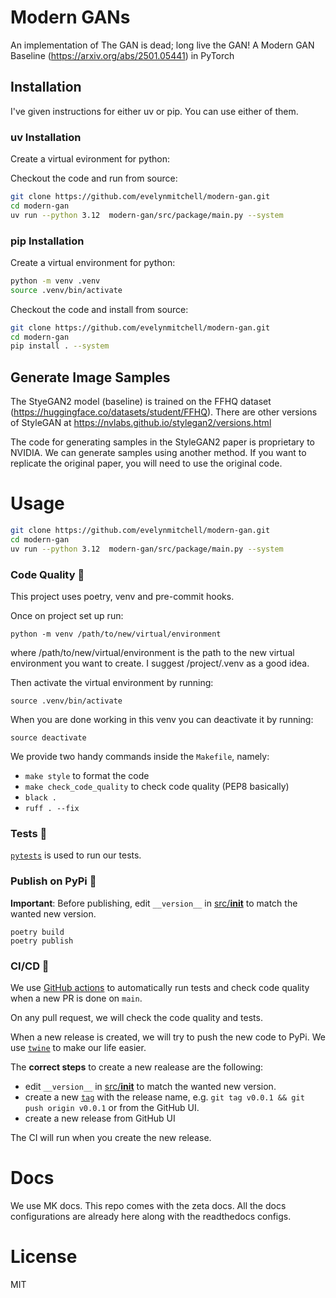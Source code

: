 

# Modern GANs

An implementation of The GAN is dead; long live the GAN! A Modern GAN Baseline (https://arxiv.org/abs/2501.05441) in PyTorch


## Installation

I've given instructions for either uv or pip. You can use either of them. 

### uv Installation

Create a virtual evironment for python:


Checkout the code and run from source: 

```bash
git clone https://github.com/evelynmitchell/modern-gan.git
cd modern-gan
uv run --python 3.12  modern-gan/src/package/main.py --system
```

### pip Installation

Create a virtual environment for python:

```bash
python -m venv .venv
source .venv/bin/activate
```

Checkout the code and install from source: 

```bash
git clone https://github.com/evelynmitchell/modern-gan.git
cd modern-gan
pip install . --system
```

## Generate Image Samples

The StyeGAN2 model (baseline) is trained on the FFHQ dataset (https://huggingface.co/datasets/student/FFHQ). There are other versions of StyleGAN at https://nvlabs.github.io/stylegan2/versions.html

The code for generating samples in the StyleGAN2 paper is proprietary to NVIDIA. We can generate samples using another method. If you want to replicate the original paper, you will need to use the original code.


# Usage
```bash
git clone https://github.com/evelynmitchell/modern-gan.git
cd modern-gan
uv run --python 3.12  modern-gan/src/package/main.py --system
```

### Code Quality 🧹


This project uses poetry, venv and pre-commit hooks.

Once on project set up run:
```
python -m venv /path/to/new/virtual/environment
```
where /path/to/new/virtual/environment is the path to the new virtual environment you want to create. I suggest /project/.venv as a good idea.

Then activate the virtual environment by running:
```
source .venv/bin/activate
```

When you are done working in this venv you can deactivate it by running:
``` 
source deactivate
```


We provide two handy commands inside the `Makefile`, namely:

- `make style` to format the code
- `make check_code_quality` to check code quality (PEP8 basically)
- `black .`
- `ruff . --fix`

### Tests 🧪

[`pytests`](https://docs.pytest.org/en/7.1.x/) is used to run our tests.

### Publish on PyPi 🚀

**Important**: Before publishing, edit `__version__` in [src/__init__](/src/__init__.py) to match the wanted new version.

```
poetry build
poetry publish
```

### CI/CD 🤖

We use [GitHub actions](https://github.com/features/actions) to automatically run tests and check code quality when a new PR is done on `main`.

On any pull request, we will check the code quality and tests.

When a new release is created, we will try to push the new code to PyPi. We use [`twine`](https://twine.readthedocs.io/en/stable/) to make our life easier. 

The **correct steps** to create a new realease are the following:
- edit `__version__` in [src/__init__](/src/__init__.py) to match the wanted new version.
- create a new [`tag`](https://git-scm.com/docs/git-tag) with the release name, e.g. `git tag v0.0.1 && git push origin v0.0.1` or from the GitHub UI.
- create a new release from GitHub UI

The CI will run when you create the new release.

# Docs
We use MK docs. This repo comes with the zeta docs. All the docs configurations are already here along with the readthedocs configs.



# License
MIT
